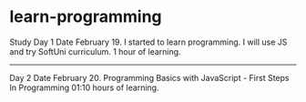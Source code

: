 # learn-programming

Study
Day 1
Date February 19.
I started to learn programming.
I will use JS and try SoftUni curriculum.
1 hour of learning.

---

Day 2
Date February 20.
Programming Basics with JavaScript - First Steps In Programming
01:10 hours of learning.
